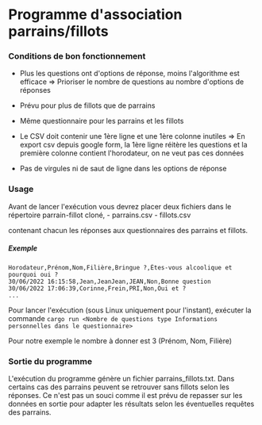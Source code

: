 # Programme d'association parrains/fillots

### Conditions de bon fonctionnement

-   Plus les questions ont d'options de réponse, moins l'algorithme est efficace
        => Prioriser le nombre de questions au nombre d'options de réponses

-   Prévu pour plus de fillots que de parrains

-   Même questionnaire pour les parrains et les fillots

-   Le CSV doit contenir une 1ère ligne et une 1ère colonne inutiles
        => En export csv depuis google form, la 1ère ligne réitère les questions 
        et la première colonne contient l'horodateur, on ne veut pas ces données

-   Pas de virgules ni de saut de ligne dans les options de réponse
    
### Usage

Avant de lancer l'exécution vous devrez placer deux fichiers dans le répertoire parrain-fillot cloné,
    - parrains.csv
    - fillots.csv
    
contenant chacun les réponses aux questionnaires des parrains et fillots.

##### Exemple
```
Horodateur,Prénom,Nom,Filière,Bringue ?,Êtes-vous alcoolique et pourquoi oui ?
30/06/2022 16:15:58,Jean,JeanJean,JEAN,Non,Bonne question
30/06/2022 17:06:39,Corinne,Frein,PRI,Non,Oui et ?
...
```

Pour lancer l'exécution (sous Linux uniquement pour l'instant), exécuter la commande
`cargo run <Nombre de questions type Informations personnelles dans le questionnaire>`

Pour notre exemple le nombre à donner est 3 (Prénom, Nom, Filière)

### Sortie du programme

L'exécution du programme génère un fichier parrains_fillots.txt. Dans certains cas des parrains peuvent se retrouver sans fillots selon les réponses. Ce n'est pas un souci comme il est prévu de repasser sur les données en sortie pour adapter les résultats selon les éventuelles requêtes des parrains.
